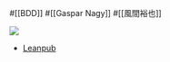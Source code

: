 #[[BDD]] #[[Gaspar Nagy]] #[[風間裕也]]

![](https://d2sofvawe08yqg.cloudfront.net/bddbooks-discovery-jp/s_hero?1650559035.jpg)

- [Leanpub](https://leanpub.com/bddbooks-discovery-jp)

